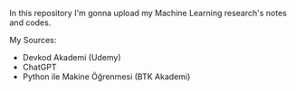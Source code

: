 In this repository I'm gonna upload my Machine Learning research's notes and codes.

My Sources:
- Devkod Akademi (Udemy)
- ChatGPT
- Python ile Makine Öğrenmesi (BTK Akademi)
